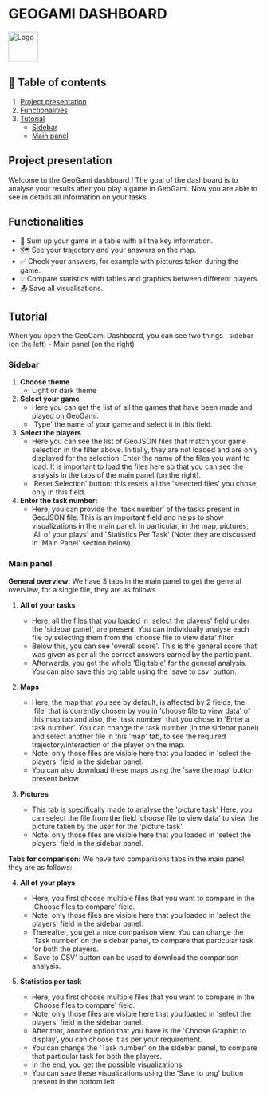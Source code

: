 # GEOGAMI DASHBOARD

<img src="https://geogami.ifgi.de/pictures/logo/icon.png" alt="Logo" width="60">

## 📑 Table of contents
1. [Project presentation](#project-presentation)
2. [Functionalities](#functionalities)
3. [Tutorial](#tutorial)
    * [Sidebar](#sidebar)
    * [Main panel](#main-panel)

## Project presentation
Welcome to the GeoGami dashboard ! The goal of the dashboard is to analyse your results after you play a game in GeoGami. Now you are able to see in details all information on your tasks.

## Functionalities
- 📌 Sum up your game in a table with all the key information.
- 🗺️ See your trajectory and your answers on the map.
- ✅ Check your answers, for example with pictures taken during the game.
- 💡 Compare statistics with tables and graphics between different players.
- 📤 Save all visualisations.

## Tutorial
When you open the GeoGami Dashboard, you can see two things : sidebar (on the left) - Main panel (on the right)

### Sidebar
1. **Choose theme**
    * Light or dark theme
2. **Select your game**
    * Here you can get the list of all the games that have been made and played on GeoGami. 
    * 'Type' the name of your game and select it in this field.
3. **Select the players**
    * Here you can see the list of GeoJSON files that match your game selection in the filter above. Initially, they are not loaded and are only displayed for the selection. Enter the name of the files you want to load. It is important to load the files here so that you can see the analysis in the tabs of the main panel (on the right).
    * 'Reset Selection' button: this resets all the 'selected files' you chose, only in this field.
4. **Enter the task number:**
    * Here, you can provide the 'task number' of the tasks present in GeoJSON file. This is an important field and helps to show visualizations in the main panel. In particular, in the map, pictures, 'All of your plays' and 'Statistics Per Task' (Note: they are discussed in 'Main Panel' section below).

### Main panel
**General overview:** We have 3 tabs in the main panel to get the general overview, for a single file, they are as follows :
1. **All of your tasks**
    * Here, all the files that you loaded in 'select the players' field under the 'sidebar panel', are present. You can individually analyse each file by selecting them from the 'choose file to view data' filter.
    * Below this, you can see 'overall score'. This is the general score that was given as per all the correct answers earned by the participant.
    * Afterwards, you get the whole 'Big table' for the general analysis. You can also save this big table using the 'save to csv' button.
2. **Maps**
    * Here, the map that you see by default, is affected by 2 fields, the 'file' that is currently chosen by you in 'choose file to view data' of this map tab and also, the 'task number' that you chose in 'Enter a task number'. You can change the task number (in the sidebar panel) and select another file in this 'map' tab, to see the required trajectory/interaction of the player on the map.
    * Note: only those files are visible here that you loaded in 'select the players' field in the sidebar panel.
    * You can also download these maps using the 'save the map' button present below

3. **Pictures**
    * This tab is specifically made to analyse the 'picture task' Here, you can select the file from the field 'choose file to view data' to view the picture taken by the user for the 'picture task'.
    * Note: only those files are visible here that you loaded in 'select the players' field in the sidebar panel.

**Tabs for comparison:** We have two comparisons tabs in the main panel, they are as follows:

4. **All of your plays**
    * Here, you first choose multiple files that you want to compare in the 'Choose files to compare' field.
    * Note: only those files are visible here that you loaded in 'select the players' field in the sidebar panel.
    * Thereafter, you get a nice comparison view. You can change the 'Task number' on the sidebar panel, to compare that particular task for both the players.
    * 'Save to CSV' button can be used to download the comparison analysis.

5. **Statistics per task**
    * Here, you first choose multiple files that you want to compare in the 'Choose files to compare' field. 
    * Note: only those files are visible here that you loaded in 'select the players' field in the sidebar panel.
    * After that, another option that you have is the 'Choose Graphic to display', you can choose it as per your requirement.
    * You can change the 'Task number' on the sidebar panel, to compare that particular task for both the players.
    * In the end, you get the possible visualizations.
    * You can save these visualizations using the 'Save to png' button present in the bottom left.
